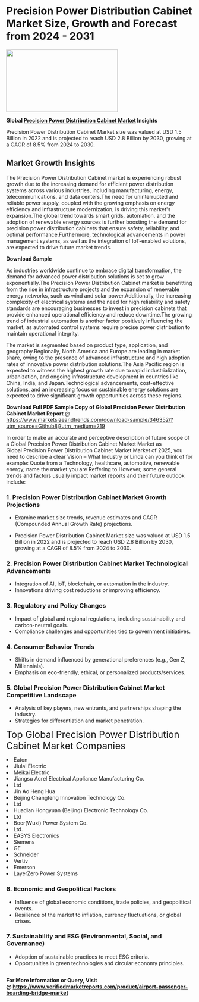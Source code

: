 <H1>Precision Power Distribution Cabinet Market Size, Growth and Forecast from 2024 - 2031</H1><img class="aligncenter size-medium wp-image-584254" src="https://thirdeyenews.in/wp-content/uploads/2024/09/Global-Market-Research-300x168.jpeg" alt="" width="300" height="168" /><p><strong>Global&nbsp;<a href="https://www.marketsizeandtrends.com/download-sample/346352/?utm_source=Github8j?utm_medium=219">Precision Power Distribution Cabinet Market</a> Insights</strong></p><p>Precision Power Distribution Cabinet Market size was valued at USD 1.5 Billion in 2022 and is projected to reach USD 2.8 Billion by 2030, growing at a CAGR of 8.5% from 2024 to 2030.</p><p><h2>Market Growth Insights</h2> <p>The Precision Power Distribution Cabinet market is experiencing robust growth due to the increasing demand for efficient power distribution systems across various industries, including manufacturing, energy, telecommunications, and data centers.The need for uninterrupted and reliable power supply, coupled with the growing emphasis on energy efficiency and infrastructure modernization, is driving this market's expansion.The global trend towards smart grids, automation, and the adoption of renewable energy sources is further boosting the demand for precision power distribution cabinets that ensure safety, reliability, and optimal performance.Furthermore, technological advancements in power management systems, as well as the integration of IoT-enabled solutions, are expected to drive future market trends.</p> <p><strong>Download Sample</strong></p> <p>As industries worldwide continue to embrace digital transformation, the demand for advanced power distribution solutions is set to grow exponentially.The Precision Power Distribution Cabinet market is benefitting from the rise in infrastructure projects and the expansion of renewable energy networks, such as wind and solar power.Additionally, the increasing complexity of electrical systems and the need for high reliability and safety standards are encouraging businesses to invest in precision cabinets that provide enhanced operational efficiency and reduce downtime.The growing trend of industrial automation is another factor positively influencing the market, as automated control systems require precise power distribution to maintain operational integrity.</p> <p>The market is segmented based on product type, application, and geography.Regionally, North America and Europe are leading in market share, owing to the presence of advanced infrastructure and high adoption rates of innovative power distribution solutions.The Asia Pacific region is expected to witness the highest growth rate due to rapid industrialization, urbanization, and ongoing infrastructure development in countries like China, India, and Japan.Technological advancements, cost-effective solutions, and an increasing focus on sustainable energy solutions are expected to drive significant growth opportunities across these regions.</p> <p></p><p><span class=""><strong>Download Full PDF Sample Copy of Global Precision Power Distribution Cabinet Market Report</strong> @ <a href="https://www.marketsizeandtrends.com/download-sample/346352/?utm_source=Github8j?utm_medium=219" target="_blank">https://www.marketsizeandtrends.com/download-sample/346352/?utm_source=Github8j?utm_medium=219</a></span></p><p>In order to make an accurate and perceptive description of future scope of a Global&nbsp;Precision Power Distribution Cabinet Market Market as Global&nbsp;Precision Power Distribution Cabinet Market Market of 2025, you need to describe a clear Vision &ndash; What Industry or Linda can you think of for example: Quote from a Technology, healthcare, automotive, renewable energy, name the market you are Reffering to.However, some general trends and factors usually impact market reports and their future outlook include:</p><h3>1.&nbsp;<strong>Precision Power Distribution Cabinet Market Growth Projections</strong></h3><ul><li>Examine market size trends, revenue estimates and CAGR (Compounded Annual Growth Rate) projections.</li><li><p>Precision Power Distribution Cabinet Market size was valued at USD 1.5 Billion in 2022 and is projected to reach USD 2.8 Billion by 2030, growing at a CAGR of 8.5% from 2024 to 2030.</p></li></ul><h3>2.&nbsp;<strong>Precision Power Distribution Cabinet Market Technological Advancements</strong></h3><ul><li>Integration of AI, IoT, blockchain, or automation in the industry.</li><li>Innovations driving cost reductions or improving efficiency.</li></ul><h3>3.&nbsp;<strong>Regulatory and Policy Changes</strong></h3><ul><li>Impact of global and regional regulations, including sustainability and carbon-neutral goals.</li><li>Compliance challenges and opportunities tied to government initiatives.</li></ul><h3>4.&nbsp;<strong>Consumer Behavior Trends</strong></h3><ul><li>Shifts in demand influenced by generational preferences (e.g., Gen Z, Millennials).</li><li>Emphasis on eco-friendly, ethical, or personalized products/services.</li></ul><h3>5.&nbsp;<strong>Global Precision Power Distribution Cabinet Market Competitive Landscape</strong></h3><ul><li>Analysis of key players, new entrants, and partnerships shaping the industry.</li><li>Strategies for differentiation and market penetration.</li></ul><p data-pm-slice="1 1 []"><span style="color: inherit; font-family: inherit; font-size: 25px;">Top Global Precision Power Distribution Cabinet Market Companies</span></p><div class="" data-test-id=""><p><li>Eaton</li><li> Jiulai Electric</li><li> Meikai Electric</li><li> Jiangsu Acrel Electrical Appliance Manufacturing Co.</li><li>Ltd</li><li> Jin Ao Heng Hua</li><li> Beijing Changfeng Innovation Technology Co.</li><li> Ltd</li><li> Huadian Hongyuan (Beijing) Electronic Technology Co.</li><li> Ltd</li><li> Boer(Wuxi) Power System Co.</li><li> Ltd.</li><li> EASYS Electronics</li><li> Siemens</li><li> GE</li><li> Schneider</li><li> Vertiv</li><li> Emerson</li><li> LayerZero Power Systems</li></p></div><h3>6.&nbsp;<strong>Economic and Geopolitical Factors</strong></h3><ul><li>Influence of global economic conditions, trade policies, and geopolitical events.</li><li>Resilience of the market to inflation, currency fluctuations, or global crises.</li></ul><h3>7.&nbsp;<strong>Sustainability and ESG (Environmental, Social, and Governance)</strong></h3><ul><li>Adoption of sustainable practices to meet ESG criteria.</li><li>Opportunities in green technologies and circular economy principles.</li></ul><h2><strong style="font-size: 14px;">For More Information or Query, Visit @&nbsp;</strong><a style="background-color: #ffffff; font-size: 14px;" href="https://www.marketsizeandtrends.com/report/precision-power-distribution-cabinet-market/" target="_blank">https://www.verifiedmarketreports.com/product/airport-passenger-boarding-bridge-market</a></h2>